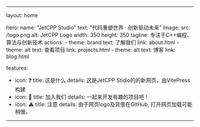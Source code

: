 ---

layout: home

hero:
  name: "JetCPP Studio"
  text: "代码重塑世界 · 创新驱动未来"
  image:
    src: /logo.png
    alt: JetCPP Logo
    width: 350
    height: 350
  tagline: 专注于C++编程、算法与创新技术
  actions:
    - theme: brand
      text: 了解我们
      link: about.html
    - theme: alt
      text: 查看项目 
      link: projects.html
    - theme: alt
      text: 博客
      link: blog.html

features:
  - icon: ❓
    title: 这是什么
    details: 这是JetCPP Stidio的的新网页，由VitePress构建
  - icon: 🤝
    title: 加入我们
    details: 一起来开发有趣的项目吧！
  - icon: ⚠️
    title: 注意
    details: 由于网页logo及背景在GitHub, 打开网页加载可能稍慢。

---